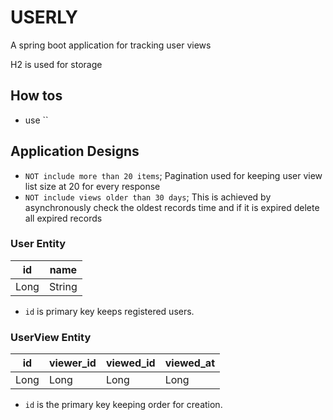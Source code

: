 # USERLY

A spring boot application for tracking user views 

H2 is used for storage


## How tos

- use ``

## Application Designs

- `NOT include more than 20 items`; 
Pagination used for keeping user view list size at 20 for every response
-  `NOT include views older than 30 days`;
This is achieved by asynchronously check the oldest records time and if it is expired delete all expired records 


### User Entity
| id | name |
|----| ---- |
| Long| String |

- `id` is primary key keeps registered users.

### UserView Entity
| id | viewer_id | viewed_id | viewed_at |
|----| ---- | ----- | ---|
| Long| Long | Long | Long |  

- `id` is the primary key keeping order for creation.






